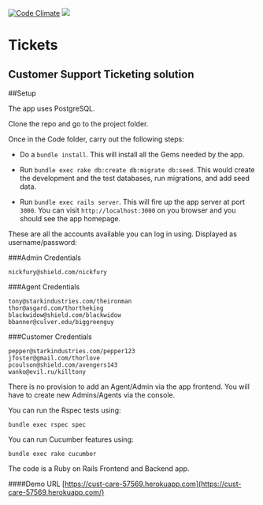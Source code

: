 [![Code Climate](https://codeclimate.com/github/gauravmanchanda/tickets/badges/gpa.svg)](https://codeclimate.com/github/gauravmanchanda/tickets)
[![](https://circleci.com/gh/gauravmanchanda/tickets.svg?style=shield)](https://circleci.com/gh/gauravmanchanda/tickets)

# Tickets
## Customer Support Ticketing solution

##Setup

The app uses PostgreSQL.

Clone the repo and go to the project folder.

Once in the Code folder, carry out the following steps:

* Do a `bundle install`. This will install all the Gems needed by the app.

* Run `bundle exec rake db:create db:migrate db:seed`. This would create the development and the test databases, run migrations, and add seed data.

* Run `bundle exec rails server`. This will fire up the app server at port `3000`. You can visit `http://localhost:3000` on you browser and you should see the app homepage.

These are all the accounts available you can log in using. Displayed as username/password:


###Admin Credentials

```
nickfury@shield.com/nickfury
```


###Agent Credentials

```
tony@starkindustries.com/theironman
thor@asgard.com/thortheking
blackwidow@shield.com/blackwidow
bbanner@culver.edu/biggreenguy
```

###Customer Credentials

```
pepper@starkindustries.com/pepper123
jfoster@gmail.com/thorlove
pcoulson@shield.com/avengers143
wanko@evil.ru/killtony
```

There is no provision to add an Agent/Admin via the app frontend. You will have to create new Admins/Agents via the console.

You can run the Rspec tests using:

  `bundle exec rspec spec`

You can run Cucumber features using:

  `bundle exec rake cucumber`


The code is a Ruby on Rails Frontend and Backend app.

####Demo URL
[https://cust-care-57569.herokuapp.com](https://cust-care-57569.herokuapp.com/)
